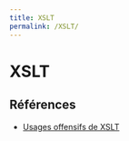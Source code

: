 ```yaml
---
title: XSLT
permalink: /XSLT/
---
```


# XSLT

## Références
- [Usages offensifs de XSLT](http://repository.root-me.org/Exploitation%20-%20Web/FR%20-%20Usages%20offensifs%20de%20XSLT%20-%20Nicolas%20Gr%C3%A9goire%20-%20SSTIC%202011.pdf)
